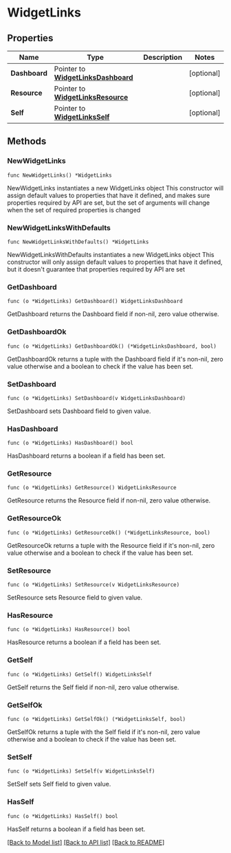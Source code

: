 # WidgetLinks

## Properties

Name | Type | Description | Notes
------------ | ------------- | ------------- | -------------
**Dashboard** | Pointer to [**WidgetLinksDashboard**](WidgetLinksDashboard.md) |  | [optional] 
**Resource** | Pointer to [**WidgetLinksResource**](WidgetLinksResource.md) |  | [optional] 
**Self** | Pointer to [**WidgetLinksSelf**](WidgetLinksSelf.md) |  | [optional] 

## Methods

### NewWidgetLinks

`func NewWidgetLinks() *WidgetLinks`

NewWidgetLinks instantiates a new WidgetLinks object
This constructor will assign default values to properties that have it defined,
and makes sure properties required by API are set, but the set of arguments
will change when the set of required properties is changed

### NewWidgetLinksWithDefaults

`func NewWidgetLinksWithDefaults() *WidgetLinks`

NewWidgetLinksWithDefaults instantiates a new WidgetLinks object
This constructor will only assign default values to properties that have it defined,
but it doesn't guarantee that properties required by API are set

### GetDashboard

`func (o *WidgetLinks) GetDashboard() WidgetLinksDashboard`

GetDashboard returns the Dashboard field if non-nil, zero value otherwise.

### GetDashboardOk

`func (o *WidgetLinks) GetDashboardOk() (*WidgetLinksDashboard, bool)`

GetDashboardOk returns a tuple with the Dashboard field if it's non-nil, zero value otherwise
and a boolean to check if the value has been set.

### SetDashboard

`func (o *WidgetLinks) SetDashboard(v WidgetLinksDashboard)`

SetDashboard sets Dashboard field to given value.

### HasDashboard

`func (o *WidgetLinks) HasDashboard() bool`

HasDashboard returns a boolean if a field has been set.

### GetResource

`func (o *WidgetLinks) GetResource() WidgetLinksResource`

GetResource returns the Resource field if non-nil, zero value otherwise.

### GetResourceOk

`func (o *WidgetLinks) GetResourceOk() (*WidgetLinksResource, bool)`

GetResourceOk returns a tuple with the Resource field if it's non-nil, zero value otherwise
and a boolean to check if the value has been set.

### SetResource

`func (o *WidgetLinks) SetResource(v WidgetLinksResource)`

SetResource sets Resource field to given value.

### HasResource

`func (o *WidgetLinks) HasResource() bool`

HasResource returns a boolean if a field has been set.

### GetSelf

`func (o *WidgetLinks) GetSelf() WidgetLinksSelf`

GetSelf returns the Self field if non-nil, zero value otherwise.

### GetSelfOk

`func (o *WidgetLinks) GetSelfOk() (*WidgetLinksSelf, bool)`

GetSelfOk returns a tuple with the Self field if it's non-nil, zero value otherwise
and a boolean to check if the value has been set.

### SetSelf

`func (o *WidgetLinks) SetSelf(v WidgetLinksSelf)`

SetSelf sets Self field to given value.

### HasSelf

`func (o *WidgetLinks) HasSelf() bool`

HasSelf returns a boolean if a field has been set.


[[Back to Model list]](../README.md#documentation-for-models) [[Back to API list]](../README.md#documentation-for-api-endpoints) [[Back to README]](../README.md)


